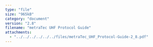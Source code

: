 ```yaml
---
type: "file"
size: "965kB"
category: "document"
version: "2.8"
filename: "metraTec UHF Protocol Guide"
attachments:
  - "../../../../../../files/metraTec_UHF_Protocol-Guide-2_8.pdf"
---
```

